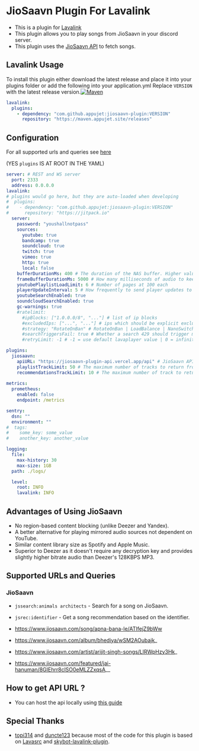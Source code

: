 # JioSaavn Plugin For Lavalink


- This is a plugin for [Lavalink](https://github.com/lavalink-devs/Lavalink)
- This plugin allows you to play songs from JioSaavn in your discord server.
- This plugin uses the [JioSaavn API](https://github.com/appujet/jiosaavn-plugin-api) to fetch songs.

## Lavalink Usage
To install this plugin either download the latest release and place it into your plugins folder or add the following into your application.yml
Replace `VERSION` with the latest release version.[![Maven](https://img.shields.io/maven-metadata/v?metadataUrl=https%3A%2F%2Fmaven.appujet.site%2Freleases%2Fcom%2Fgithub%2Fappujet%2Fjiosaavn-plugin%2Fmaven-metadata.xml)](https://maven.appujet.site/#/releases/com/github/appujet/jiosaavn-plugin)

```yaml
lavalink:
  plugins:
    - dependency: "com.github.appujet:jiosaavn-plugin:VERSION"
      repository: "https://maven.appujet.site/releases"
```

## Configuration

For all supported urls and queries see [here](#supported-urls-and-queries)

(YES `plugins` IS AT ROOT IN THE YAML)

```yaml
server: # REST and WS server
  port: 2333
  address: 0.0.0.0
lavalink:
# plugins would go here, but they are auto-loaded when developing
#  plugins:
#    - dependency: "com.github.appujet:jiosaavn-plugin:VERSION"
#      repository: "https://jitpack.io"
  server:
    password: "youshallnotpass"
    sources:
      youtube: true
      bandcamp: true
      soundcloud: true
      twitch: true
      vimeo: true
      http: true
      local: false
    bufferDurationMs: 400 # The duration of the NAS buffer. Higher values fare better against longer GC pauses
    frameBufferDurationMs: 5000 # How many milliseconds of audio to keep buffered
    youtubePlaylistLoadLimit: 6 # Number of pages at 100 each
    playerUpdateInterval: 5 # How frequently to send player updates to clients, in seconds
    youtubeSearchEnabled: true
    soundcloudSearchEnabled: true
    gc-warnings: true
    #ratelimit:
      #ipBlocks: ["1.0.0.0/8", "..."] # list of ip blocks
      #excludedIps: ["...", "..."] # ips which should be explicit excluded from usage by lavalink
      #strategy: "RotateOnBan" # RotateOnBan | LoadBalance | NanoSwitch | RotatingNanoSwitch
      #searchTriggersFail: true # Whether a search 429 should trigger marking the ip as failing
      #retryLimit: -1 # -1 = use default lavaplayer value | 0 = infinity | >0 = retry will happen this numbers times

plugins:
  jiosaavn:
    apiURL: "https://jiosaavn-plugin-api.vercel.app/api" # JioSaavn API URL
    playlistTrackLimit: 50 # The maximum number of tracks to return from given playlist (default 50 tracks)
    recommendationsTrackLimit: 10 # The maximum number of track to return from recommendations (default 10 tracks)
    
metrics:
  prometheus:
    enabled: false
    endpoint: /metrics

sentry:
  dsn: ""
  environment: ""
#  tags:
#    some_key: some_value
#    another_key: another_value

logging:
  file:
    max-history: 30
    max-size: 1GB
  path: ./logs/

  level:
    root: INFO
    lavalink: INFO
```

## Advantages of Using JioSaavn

- No region-based content blocking (unlike Deezer and Yandex).
- A better alternative for playing mirrored audio sources not dependent on YouTube.
- Similar content library size as Spotify and Apple Music.
- Superior to Deezer as it doesn't require any decryption key and provides slightly higher bitrate audio than Deezer's 128KBPS MP3.

## Supported URLs and Queries

### JioSaavn

- `jssearch:animals architects` - Search for a song on JioSaavn.
- `jsrec:identifier` - Get a song recommendation based on the identifier.

- <https://www.jiosaavn.com/song/apna-bana-le/ATIfejZ9bWw>
- <https://www.jiosaavn.com/album/bhediya/wSM2AOubajk>_
- <https://www.jiosaavn.com/artist/arijit-singh-songs/LlRWpHzy3Hk>_
- <https://www.jiosaavn.com/featured/jai-hanuman/8GIEhrr8clSO0eMLZZxqsA>__

## How to get API URL ?

- You can host the api locally using [this guide](https://github.com/appujet/jiosaavn-plugin-api)



## Special Thanks

- [topi314](https://github.com/topi314/LavaSrc) and [duncte123](https://github.com/duncte123) because most of the code for this plugin is based on [Lavasrc](https://github.com/topi314/LavaSrc) and [skybot-lavalink-plugin](https://github.com/DuncteBot/skybot-lavalink-plugin).
